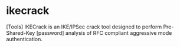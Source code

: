 # ikecrack
[Tools] IKECrack is an IKE/IPSec crack tool designed to perform Pre-Shared-Key [password] analysis of RFC compliant aggressive mode authentication.

